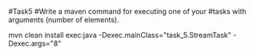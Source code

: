 #Task5
#Write a maven command for executing one of your
#tasks with arguments (number of elements).

mvn clean install exec:java -Dexec.mainClass="task_5.StreamTask" -Dexec.args="8"

